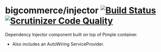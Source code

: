 # bigcommerce/injector [![Build Status](https://travis-ci.com/bigcommerce-labs/pimple-injector.svg?token=rXMck33q3q2Yxpxghp1G&branch=master)](https://travis-ci.com/bigcommerce-labs/pimple-injector) [![Scrutinizer Code Quality](https://scrutinizer-ci.com/g/bigcommerce-labs/pimple-injector/badges/quality-score.png?b=master&s=9182fe29e72cb72190270e8d2d7940048e6835e9)](https://scrutinizer-ci.com/g/bigcommerce-labs/pimple-injector/?branch=master)
Dependency Injector component built on top of Pimple container.

- Also includes an AutoWiring ServiceProvider. 

